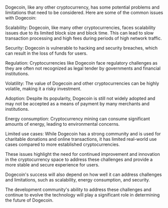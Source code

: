 Dogecoin, like any other cryptocurrency, has some potential problems and limitations that need to be considered. Here are some of the common issues with Dogecoin:

Scalability: Dogecoin, like many other cryptocurrencies, faces scalability issues due to its limited block size and block time. This can lead to slow transaction processing and high fees during periods of high network traffic.

Security: Dogecoin is vulnerable to hacking and security breaches, which can result in the loss of funds for users.

Regulation: Cryptocurrencies like Dogecoin face regulatory challenges as they are often not recognized as legal tender by governments and financial institutions.

Volatility: The value of Dogecoin and other cryptocurrencies can be highly volatile, making it a risky investment.

Adoption: Despite its popularity, Dogecoin is still not widely adopted and may not be accepted as a means of payment by many merchants and institutions.

Energy consumption: Cryptocurrency mining can consume significant amounts of energy, leading to environmental concerns.

Limited use cases: While Dogecoin has a strong community and is used for charitable donations and online transactions, it has limited real-world use cases compared to more established cryptocurrencies.

These issues highlight the need for continued improvement and innovation in the cryptocurrency space to address these challenges and provide a more stable and secure experience for users.

Dogecoin's success will also depend on how well it can address challenges and limitations, such as scalability, energy consumption, and security. 

The development community's ability to address these challenges and continue to evolve the technology will play a significant role in determining the future of Dogecoin.
